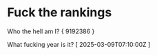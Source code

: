 # Fuck the rankings

Who the hell am I?
{ 9192386 }

What fucking year is it?
[ 2025-03-09T07:10:00Z ]
